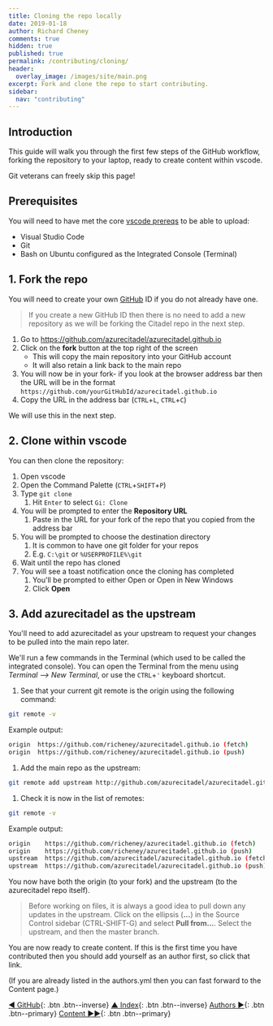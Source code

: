 ```yaml
---
title: Cloning the repo locally
date: 2019-01-18
author: Richard Cheney
comments: true
hidden: true
published: true
permalink: /contributing/cloning/
header:
  overlay_image: /images/site/main.png
excerpt: Fork and clone the repo to start contributing.
sidebar:
  nav: "contributing"
---
```


## Introduction

This guide will walk you through the first few steps of the GitHub workflow, forking the repository to your laptop, ready to create content within vscode.

Git veterans can freely skip this page!

## Prerequisites

You will need to have met the core [vscode prereqs](/prereqs/vscode) to be able to upload:

* Visual Studio Code
* Git
* Bash on Ubuntu configured as the Integrated Console (Terminal)

## 1. Fork the repo

You will need to create your own [GitHub](https://github.com/join) ID if you do not already have one.

> If you create a new GitHub ID then there is no need to add a new repository as we will be forking the Citadel repo in the next step.

1. Go to <https://github.com/azurecitadel/azurecitadel.github.io>
1. Click on the **fork** button at the top right of the screen
    * This will copy the main repository into your GitHub account
    * It will also retain a link back to the main repo
1. You will now be in your fork- if you look at the browser address bar then the URL will be in the format `https://github.com/yourGitHubId/azurecitadel.github.io`
1. Copy the URL in the address bar (`CTRL`+`L`, `CTRL`+`C`)

We will use this in the next step.

## 2. Clone within vscode

You can then clone the repository:

1. Open vscode
1. Open the Command Palette (`CTRL`+`SHIFT`+`P`)
1. Type `git clone`
    1. Hit `Enter` to select `Gi: Clone`
1. You will be prompted to enter the **Repository URL**
    1. Paste in the URL for your fork of the repo that you copied from the address bar
1. You will be prompted to choose the destination directory
   1. It is common to have one git folder for your repos
   1. E.g. `C:\git` or `%USERPROFILE%\git`
1. Wait until the repo has cloned
1. You will see a toast notification once the cloning has completed
    1. You'll be prompted to either Open or Open in New Windows
    1. Click **Open**

## 3. Add azurecitadel as the upstream

You'll need to add azurecitadel as your upstream to request your changes to be pulled into the main repo later.

We'll run a few commands in the Terminal (which used to be called the integrated console). You can open the Terminal from the menu using _Terminal --> New Terminal_, or use the `CTRL`+`'` keyboard shortcut.

1. See that your current git remote is the origin using the following command:

```bash
git remote -v
```

Example output:

```bash
origin  https://github.com/richeney/azurecitadel.github.io (fetch)
origin  https://github.com/richeney/azurecitadel.github.io (push)
```

1. Add the main repo as the upstream:

```bash
git remote add upstream http://github.com/azurecitadel/azurecitadel.github.io
```

1. Check it is now in the list of remotes:

```bash
git remote -v
```

Example output:

```bash
origin    https://github.com/richeney/azurecitadel.github.io (fetch)
origin    https://github.com/richeney/azurecitadel.github.io (push)
upstream  https://github.com/azurecitadel/azurecitadel.github.io (fetch)
upstream  https://github.com/azurecitadel/azurecitadel.github.io (push)
```

You now have both the origin (to your fork) and the upstream (to the azurecitadel repo itself).

> Before working on files, it is always a good idea to pull down any updates in the upstream.   Click on the ellipsis (**...**) in the Source Control sidebar (CTRL-SHIFT-G) and select **Pull from...**. Select the upstream, and then the master branch.

You are now ready to create content. If this is the first time you have contributed then you should add yourself as an author first, so click that link.

(If you are already listed in the authors.yml then you can fast forward to the Content page.)

[◄ GitHub](../github){: .btn .btn--inverse} [▲ Index](../#index){: .btn .btn--inverse} [Authors ►](../authors){: .btn .btn--primary} [Content ►►](../content){: .btn .btn--primary}
